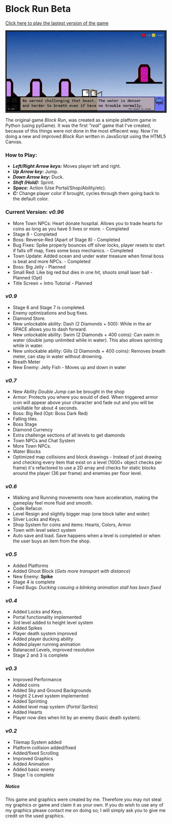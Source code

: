 <h1>Block Run Beta</h1>

<p><a href="https://spencerwie.github.io/Block%20Run/blockRun.html"> Click here to play the lastest version of the game</a></p>

<img src="screenshot.PNG" style="display:block; margin: auto" alt="Game Play Example" />

<p>
The original game <em>Block Run</em>, was created as a simple platform game in Python (using pyGame). It was the first <em>"real"</em> game that I've created, because of this things were not done in the most effiecent way. Now I'm doing a new and improved <em>Block Run</em> written in JavaScript using the HTML5 Canvas. 
</p>

<h3>How to Play:</h3>
<ul>
	<li><em><strong>Left/Right Arrow keys:</strong></em> Moves player left and right.</li>
	<li><em><strong>Up Arrow key:</strong></em> Jump.</li>
	<li><em><strong>Down Arrow key:</strong></em> Duck.</li>
	<li><em><strong>Shift (Hold):</strong></em> Sprint.</li>
	<li><em><strong>Space:</strong></em> Action (Use Portal/Shop/Ability/etc).</li>
  <li><em><strong>C:</strong></em> Change player color if brought, cycles through them going back to the default color.</li>
</ul>

<h3>Current Version: <strong><em>v0.96</em></strong></h3>
<ul>
  <li>More Town NPCs: Heart donate hospital. Allows you to trade hearts for coins as long as you have 5 lives or more. - Completed</li>
  <li>Stage 8 - Completed</li>
  <li>Boss: Reverse-Red (Apart of Stage 8) - Completed</li>
  <li>Bug Fixes: Spike properly bounces off silver locks, player resets to start if falls off map, fixes some boss mechanics. - Completed</li>
  <li>Town Update: Added ocean and under water treasure when finnal boss is beat and more NPCs. - Completed</li>
  <li>Boss: Big Jelly - Planned</li>
  <li>Small Red: Like big red but dies in one hit, shoots small laser ball - Planned (Opt)</li>
  <li>Title Screen + Intro Tutorial - Planned</li>
</ul>

<h3><em>v0.9</em></h3>
<ul>
  <li>Stage 6 and Stage 7 is completed.</li>
  <li>Enemy optimizations and bug fixes.</li>
  <li>Diamond Store.</li>
  <li>New unlockable ability: Dash (2 Diamonds + 500): While in the air SPACE allows you to dash forward.</li>
  <li>New unlockable ability: Swim (2 Diamonds + 400 coins): Can swim in water (double jump unlimited while in water). This also allows sprinting while in water.</li>
  <li>New unlockable ability: Gills (2 Diamonds + 400 coins): Removes breath meter, can stay in water without drowning.</li>
  <li>Breath Meter</li>
  <li>New Enemy: Jelly Fish - Moves up and down in water</li>
</ul>

<h3><em>v0.7</em></h3>
<ul>
  <li>New Ability <em>Double Jump</em> can be brought in the shop</li>
  <li>Armor: Protects you where you would of died. When triggered armor icon will appear above your character and fade out and you will be unkillable for about 4 seconds.
  <li>Boss: Big Red (Opt: Boss Dark Red)</li>
  <li>Falling tiles.</li>
  <li>Boss Stage</li>
  <li>Diamond Currency</li>
  <li>Extra challenge sections of all levels to get diamonds</li>
  <li>Town NPCs and Chat System</li>
  <li>More Town NPCs.</li>
  <li>Water Blocks</li>
  <li>Optimized map collisions and block drawings - Instead of just drawing and checking every item that exist on a level (1000+ object checks per frame) it's refactored to use a 2D array and checks for static blocks around the player (36 per frame) and enemies per floor level.</li>
</ul>  

<h3><em>v0.6</em></h3>
<ul>
  <li>Walking and Running movements now have acceleration, making the gameplay feel more fluid and smooth.</li>
  <li>Code Refacor.</li>
  <li>Level Resign and slightly bigger map (one block taller and wider)</li>
  <li>Silver Locks and Keys.</li>
  <li>Shop System for coins and items: Hearts, Colors, Armor</li>
  <li>Town with level select system</li>
  <li>Auto save and load. Save happens when a level is completed or when the user buys an item from the shop.</li>
</ul>

<h3><em>v0.5</em></h3>
<ul>
  <li>Added Platforms</li>
  <li>Added Ghost Block (<em>Gets more transpart with distance</em>)</li>
  <li>New Enemy: <strong>Spike</strong></li>
  <li>Stage 4 is complete</li>
  <li>Fixed Bugs: <em>Ducking casuing a blinking animation stall has been fixed</em></li>
</ul>

<h3><em>v0.4</em></h3>
<ul>
  <li>Added Locks and Keys.</li>
  <li>Portal functionality implemented</li>
  <li>3rd level added to height level system</li>
  <li>Added Spikes</li>
  <li>Player death system improved</li>
  <li>Added player ducking ability</li>
  <li>Added player running animation</li>
  <li>Balanaced Levels, improved resolution</li>
  <li>Stage 2 and 3 is complete</li>
</ul>

<h3><em>v0.3</em></h3>
<ul>
  <li>Improved Performance</li>
  <li>Added coins</li>
  <li>Added Sky and Ground Backgrounds</li>
  <li>Height 2 Level system implemented</li>
  <li>Added Sprinting</li>
  <li>Added level map system (<em>Portal Sprites</em>)</li>
  <li>Added Hearts</li>
  <li>Player now dies when hit by an enemy (basic death system).</li>
</ul>

<h3><em>v0.2</em></h3>
<ul>
  <li>Tilemap System added</li>
  <li>Platform collision added/fixed</li>
  <li>Added/fixed Scrolling</li>
  <li>Improved Graphics</li>
  <li>Added Animation</li>
  <li>Added basic enemy</li>
  <li>Stage 1 is complete</li>
</ul>

<h5>Notice</h5>
<p>This game and graphics were created by me. Therefore you may not steal my graphics or game and claim it as your own. If you do wish to use any of my graphics please contact me on doing so; I will simply ask you to give me credit on the used graphics.</p>
